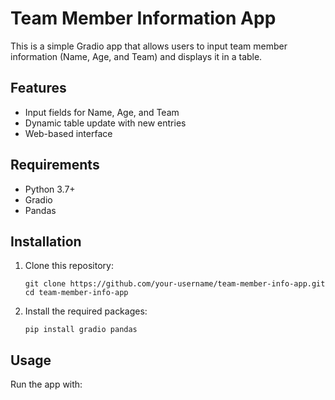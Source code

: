 # Team Member Information App

This is a simple Gradio app that allows users to input team member information (Name, Age, and Team) and displays it in a table.

## Features

- Input fields for Name, Age, and Team
- Dynamic table update with new entries
- Web-based interface

## Requirements

- Python 3.7+
- Gradio
- Pandas

## Installation

1. Clone this repository:
   ```
   git clone https://github.com/your-username/team-member-info-app.git
   cd team-member-info-app
   ```

2. Install the required packages:
   ```
   pip install gradio pandas
   ```

## Usage

Run the app with:
